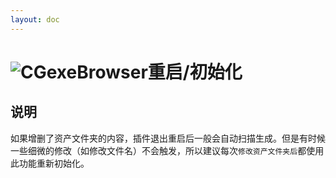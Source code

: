 ```yaml
---
layout: doc
---
```

# <span class="h1-icon"><img src="/cgexe_browser/restart_browser.webp" alt="CGexeBrowser"></span>重启/初始化

## 说明
如果增删了资产文件夹的内容，插件退出重启后一般会自动扫描生成。但是有时候一些细微的修改（如修改文件名）不会触发，所以建议每次`修改资产文件夹后`都使用此功能重新初始化。
<br />

